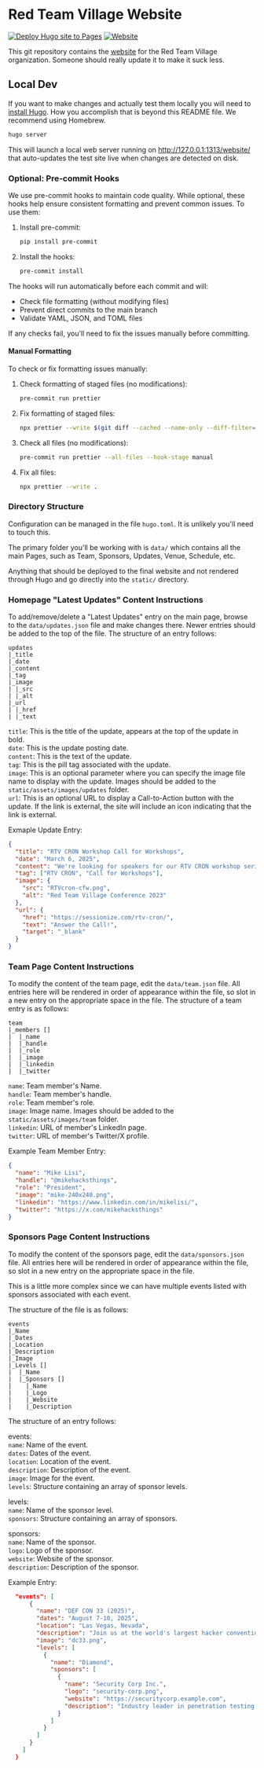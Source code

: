 # Red Team Village Website

[![Deploy Hugo site to Pages](https://github.com/red-team-offense-village/website/actions/workflows/hugo.yml/badge.svg)](https://github.com/red-team-offense-village/website/actions/workflows/hugo.yml) [![Website](https://img.shields.io/website?url=https%3A%2F%2Fredteamvillage.io&label=redteamvillage.io&link=https%3A%2F%2Fredteamvillage.io)](https://redteamvillage.io/)

This git repository contains the [website](http://redteamvillage.io) for the Red Team Village organization. Someone should really update it to make it suck less.

## Local Dev

If you want to make changes and actually test them locally you will need to [install Hugo](https://gohugo.io/installation/). How you accomplish that is beyond this README file. We recommend using Homebrew.

```sh
hugo server
```

This will launch a local web server running on <http://127.0.0.1:1313/website/> that auto-updates the test site live when changes are detected on disk.

### Optional: Pre-commit Hooks

We use pre-commit hooks to maintain code quality. While optional, these hooks help ensure consistent formatting and prevent common issues. To use them:

1. Install pre-commit:

   ```sh
   pip install pre-commit
   ```

2. Install the hooks:
   ```sh
   pre-commit install
   ```

The hooks will run automatically before each commit and will:

- Check file formatting (without modifying files)
- Prevent direct commits to the main branch
- Validate YAML, JSON, and TOML files

If any checks fail, you'll need to fix the issues manually before committing.

#### Manual Formatting

To check or fix formatting issues manually:

1. Check formatting of staged files (no modifications):

   ```sh
   pre-commit run prettier
   ```

2. Fix formatting of staged files:

   ```sh
   npx prettier --write $(git diff --cached --name-only --diff-filter=ACMR)
   ```

3. Check all files (no modifications):

   ```sh
   pre-commit run prettier --all-files --hook-stage manual
   ```

4. Fix all files:
   ```sh
   npx prettier --write .
   ```

### Directory Structure

Configuration can be managed in the file `hugo.toml`. It is unlikely you'll need to touch this.

The primary folder you'll be working with is `data/` which contains all the main Pages, such as Team, Sponsors, Updates, Venue, Schedule, etc.

Anything that should be deployed to the final website and not rendered through Hugo and go directly into the `static/` directory.

### Homepage "Latest Updates" Content Instructions

To add/remove/delete a "Latest Updates" entry on the main page, browse to the `data/updates.json` file and make changes there. Newer entries should be added to the top of the file. The structure of an entry follows:

```
updates
|_title
|_date
|_content
|_tag
|_image
| |_src
| |_alt
|_url
| |_href
| |_text
```

`title`: This is the title of the update, appears at the top of the update in bold.  
`date`: This is the update posting date.  
`content`: This is the text of the update.  
`tag`: This is the pill tag associated with the update.  
`image`: This is an optional parameter where you can specify the image file name to display with the update. Images should be added to the `static/assets/images/updates` folder.  
`url`: This is an optional URL to display a Call-to-Action button with the update. If the link is external, the site will include an icon indicating that the link is external.

Exmaple Update Entry:

```json
{
  "title": "RTV CRON Workshop Call for Workshops",
  "date": "March 6, 2025",
  "content": "We're looking for speakers for our RTV CRON workshop series! If you're interested in speaking, please fill out the Call on Sessionize. We're looking for a two hour workshop on a topic of your choice (as long as it's related to offensive security). For examples of what we're looking for, check out the RTV Overflow videos which we recently released on our YouTube channel.",
  "tag": ["RTV CRON", "Call for Workshops"],
  "image": {
    "src": "RTVcron-cfw.png",
    "alt": "Red Team Village Conference 2023"
  },
  "url": {
    "href": "https://sessionize.com/rtv-cron/",
    "text": "Answer the Call!",
    "target": "_blank"
  }
}
```

### Team Page Content Instructions

To modify the content of the team page, edit the `data/team.json` file. All entries here will be rendered in order of appearance within the file, so slot in a new entry on the appropriate space in the file. The structure of a team entry is as follows:

```
team
|_members []
|  |_name
|  |_handle
|  |_role
|  |_image
|  |_linkedin
|  |_twitter
```

`name`: Team member's Name.  
`handle`: Team member's handle.  
`role`: Team member's role.  
`image`: Image name. Images should be added to the `static/assets/images/team` folder.  
`linkedin`: URL of member's LinkedIn page.  
`twitter`: URL of member's Twitter/X profile.

Example Team Member Entry:

```json
{
  "name": "Mike Lisi",
  "handle": "@mikehacksthings",
  "role": "President",
  "image": "mike-240x240.png",
  "linkedin": "https://www.linkedin.com/in/mikelisi/",
  "twitter": "https://x.com/mikehacksthings"
}
```

### Sponsors Page Content Instructions

To modify the content of the sponsors page, edit the `data/sponsors.json` file. All entries here will be rendered in order of appearance within the file, so slot in a new entry on the appropriate space in the file.

This is a little more complex since we can have multiple events listed with sponsors associated with each event.

The structure of the file is as follows:

```
events
|_Name
|_Dates
|_Location
|_Description
|_Image
|_Levels []
|  |_Name
|  |_Sponsors []
|    |_Name
|    |_Logo
|    |_Website
|    |_Description
```

The structure of an entry follows:

events:  
`name`: Name of the event.  
`dates`: Dates of the event.  
`location`: Location of the event.  
`description`: Description of the event.  
`image`: Image for the event.  
`levels`: Structure containing an array of sponsor levels.

levels:  
`name`: Name of the sponsor level.  
`sponsors`: Structure containing an array of sponsors.

sponsors:  
`name`: Name of the sponsor.  
`logo`: Logo of the sponsor.  
`website`: Website of the sponsor.  
`description`: Description of the sponsor.

Example Entry:

```json
  "events": [
      {
        "name": "DEF CON 33 (2025)",
        "dates": "August 7-10, 2025",
        "location": "Las Vegas, Nevada",
        "description": "Join us at the world's largest hacker convention where Red Team Village will host workshops, capture the flag competitions, more!",
        "image": "dc33.png",
        "levels": [
          {
            "name": "Diamond",
            "sponsors": [
              {
                "name": "Security Corp Inc.",
                "logo": "security-corp.png",
                "website": "https://securitycorp.example.com",
                "description": "Industry leader in penetration testing and security analysis, providing enterprise solutions for over 15 years."
              }
            ]
          }
        ]
      }
    ]
  }
```
